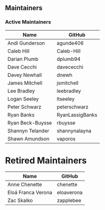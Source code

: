 ## Maintainers

### Active Maintainers
| Name | GitHub |
| --- | --- |
| Andi Gunderson | agunde406 |
| Caleb Hill | Caleb-Hill |
| Darian Plumb | dplumb94 |
| Dave Cecchi | davececchi |
| Davey Newhall | dnewh |
| James Mitchell | jsmitchell |
| Lee Bradley | leebradley |
| Logan Seeley | ltseeley |
| Peter Schwarz | peterschwarz |
| Ryan Banks | RyanLassigBanks |
| Ryan Beck-Buysse | rbuysse |
| Shannyn Telander | shannynalayna |
| Shawn Amundson | vaporos |

# Retired Maintainers
| Name | GitHub |
| --- | --- |
| Anne Chenette | chenette |
| Eloá Franca Verona | eloaverona |
| Zac Skalko | zapplebee |
